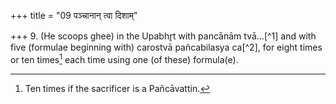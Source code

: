 +++
title = "09 पञ्चानान् त्वा दिशाम्"

+++
9. (He scoops ghee) in the Upabhr̥t with pancānām tvā...[^1] and with five (formulae beginning with) carostvā pañcabilasya ca[^2], for eight times or ten times[^3] each time using one (of these) formula(e).  

[^1-2]: Cp. TS I.6.1.0-1.  

[^3]: Ten times if the sacrificer is a Pañcāvattin.  
